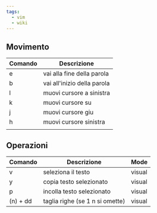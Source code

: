 ```yaml
---
tags:
  - vim
  - wiki
---
```

## Movimento


| Comando | Descrizione                 |
| ------- | --------------------------- |
| e       | vai alla fine della parola  |
| b       | vai all'inizio della parola |
| l       | muovi cursore a sinistra    |
| k       | muovi cursore su            |
| j       | muovi cursore giu           |
| h       | muovi cursore sinistra      |
|         |                             |


## Operazioni

| Comando  | Descrizione                     | Mode   |
| -------- | ------------------------------- | ------ |
| v        | seleziona il testo              | visual |
| y        | copia testo selezionato         | visual |
| p        | incolla testo selezionato       | visual |
| (n) + dd | taglia righe (se 1 n si omette) | visual |
